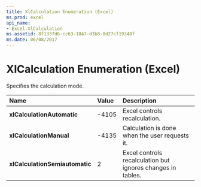 ```yaml
---
title: XlCalculation Enumeration (Excel)
ms.prod: excel
api_name:
- Excel.XlCalculation
ms.assetid: 8f1337d6-cc63-1847-d3b8-8d27cf19340f
ms.date: 06/08/2017
---
```



# XlCalculation Enumeration (Excel)

Specifies the calculation mode.



|**Name**|**Value**|**Description**|
|:-----|:-----|:-----|
| **xlCalculationAutomatic**|-4105|Excel controls recalculation.|
| **xlCalculationManual**|-4135|Calculation is done when the user requests it.|
| **xlCalculationSemiautomatic**|2|Excel controls recalculation but ignores changes in tables.|

